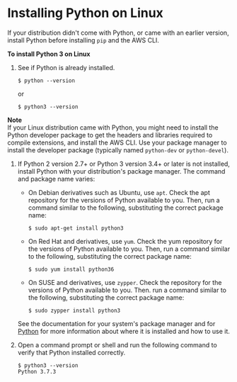 # Installing Python on Linux<a name="install-linux-python"></a>

If your distribution didn't come with Python, or came with an earlier version, install Python before installing `pip` and the AWS CLI\.

**To install Python 3 on Linux**

1. See if Python is already installed\.

   ```
   $ python --version
   ```

   or

   ```
   $ python3 --version
   ```
**Note**  
If your Linux distribution came with Python, you might need to install the Python developer package to get the headers and libraries required to compile extensions, and install the AWS CLI\. Use your package manager to install the developer package \(typically named `python-dev` or `python-devel`\)\.

1. If Python 2 version 2\.7\+ or Python 3 version 3\.4\+ or later is not installed, install Python with your distribution's package manager\. The command and package name varies:
   + On Debian derivatives such as Ubuntu, use `apt`\. Check the apt repository for the versions of Python available to you\. Then, run a command similar to the following, substituting the correct package name:

     ```
     $ sudo apt-get install python3
     ```
   + On Red Hat and derivatives, use `yum`\. Check the yum repository for the versions of Python available to you\. Then, run a command similar to the following, substituting the correct package name:

     ```
     $ sudo yum install python36
     ```
   + On SUSE and derivatives, use `zypper`\. Check the repository for the versions of Python available to you\. Then\. run a command similar to the following, substituting the correct package name:

     ```
     $ sudo zypper install python3
     ```

   See the documentation for your system's package manager and for [Python](https://www.python.org/doc/) for more information about where it is installed and how to use it\.

1. Open a command prompt or shell and run the following command to verify that Python installed correctly\.

   ```
   $ python3 --version
   Python 3.7.3
   ```